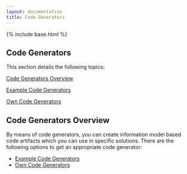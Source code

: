 ```yaml
---
layout: documentation
title: Code Generators
---
```

{% include base.html %}


## Code Generators

This section details the following topics:

[Code Generators Overview](#code-generators-overview)

[Example Code Generators](./example-codegenerators.html)

[Own Code Generators](./own-codegenerators.html)


## Code Generators Overview

By means of code generators, you can create information model based code artifacts which you can use in specific solutions. There are the following options to get an appropriate code generator:

* [Example Code Generators](./example-codegenerators.html)  
* [Own Code Generators](./own-codegenerators.html)  
